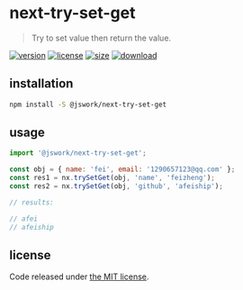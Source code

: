 # next-try-set-get
> Try to set value then return the value.

[![version][version-image]][version-url]
[![license][license-image]][license-url]
[![size][size-image]][size-url]
[![download][download-image]][download-url]

## installation
```bash
npm install -S @jswork/next-try-set-get
```

## usage
```js
import '@jswork/next-try-set-get';

const obj = { name: 'fei', email: '1290657123@qq.com' };
const res1 = nx.trySetGet(obj, 'name', 'feizheng');
const res2 = nx.trySetGet(obj, 'github', 'afeiship');

// results:

// afei
// afeiship
```

## license
Code released under [the MIT license](https://github.com/afeiship/next-try-set-get/blob/master/LICENSE.txt).

[version-image]: https://img.shields.io/npm/v/@jswork/next-try-set-get
[version-url]: https://npmjs.org/package/@jswork/next-try-set-get

[license-image]: https://img.shields.io/npm/l/@jswork/next-try-set-get
[license-url]: https://github.com/afeiship/next-try-set-get/blob/master/LICENSE.txt

[size-image]: https://img.shields.io/bundlephobia/minzip/@jswork/next-try-set-get
[size-url]: https://github.com/afeiship/next-try-set-get/blob/master/dist/next-try-set-get.min.js

[download-image]: https://img.shields.io/npm/dm/@jswork/next-try-set-get
[download-url]: https://www.npmjs.com/package/@jswork/next-try-set-get
